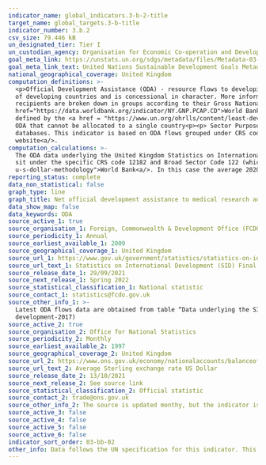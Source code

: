 ```yaml
---
indicator_name: global_indicators.3-b-2-title
target_name: global_targets.3-b-title
indicator_number: 3.b.2
csv_size: 79.446 kB
un_designated_tier: Tier I
un_custodian_agency: Organisation for Economic Co-operation and Development (OECD)
goal_meta_link: https://unstats.un.org/sdgs/metadata/files/Metadata-03-0B-02.pdf
goal_meta_link_text: United Nations Sustainable Development Goals Metadata (PDF 210 KB)
national_geographical_coverage: United Kingdom
computation_definitions: >-
  <p>Official Development Assistance (ODA) - resource flows to developing countries and multilateral organisations provided by official agencies (e.g. the UK Government) or their executive agencies. Each transaction is administered for the promotion of the economic development and welfare
  of developing countries and is concessional in character. More information on ODA can be found on the <a href="http://www.oecd.org/development/financing-sustainable-development/development-finance-standards/officialdevelopmentassistancedefinitionandcoverage.htm">OECD website</a>. ODA
  recipients are broken down in groups according to their Gross National Income (GNI) per capita.<p>Country income classification - the Development Assistance Committee (DAC) list of countries eligible to receive ODA is based on Gross National Income per capita as published by the <a
  href="https://data.worldbank.org/indicator/NY.GNP.PCAP.CD">World Bank</a>. All low and middle income countries are included, with the exception of G8 members, EU members, and countries with a firm date for entry into the EU. The list also includes all Least Developed Countries (LDCs) as
  defined by the <a href = "https://www.un.org/ohrlls/content/least-developed-countries%20">United Nations (UN)</a>.<p>LDCs - Least Developed Countries<p>LMICs - Lower-middle Income Countries<p>UMICs - Upper Middle Income Countries<p>Other LICs - Other Low Income Countries<p>Undefined -
  ODA that cannot be allocated to a single country<p><p> Sector Purpose Codes (CRS codes) - the DAC Secretariat maintains various code lists which are used by donors to report on their aid flows to the DAC databases. In addition, these codes are used to classify information in the DAC
  databases. This indicator is based on ODA flows grouped under CRS code 12182 (medical research) and all codes in the 122 series (basic health). The sector classification codes can be found on the <a href = "http://www.oecd.org/dac/stats/purposecodessectorclassification.htm">OECD
  website<a/>.
computation_calculations: >-
  The ODA data underlying the United Kingdom Statistics on International Development (SID) was summed around appropriate aid description CRS codes and recipient country income classification. The codes used to measure net ODA to the medical research and basic health sectors were those that
  sit under the specific CRS code 12182 and Broad Sector Code 122 (which corresponds to all CRS codes in the 122 series). The constant USD conversion was done using methodology specified by the <a href="https://datahelpdesk.worldbank.org/knowledgebase/articles/114943-what-is-your-constant-
  u-s-dollar-methodology">World Bank<a/>. In this case the average 2020 exchange rate was used as a base (obtained from Source 2)
reporting_status: complete
data_non_statistical: false
graph_type: line
graph_title: Net official development assistance to medical research and basic health sectors
data_show_map: false
data_keywords: ODA
source_active_1: true
source_organisation_1: Foreign, Commonwealth & Development Office (FCDO)
source_periodicity_1: Annual
source_earliest_available_1: 2009
source_geographical_coverage_1: United Kingdom
source_url_1: https://www.gov.uk/government/statistics/statistics-on-international-development-final-uk-aid-spend-2020
source_url_text_1: Statistics on International Development (SID) Final UK Aid Spend 2020
source_release_date_1: 29/09/2021
source_next_release_1: Spring 2022
source_statistical_classification_1: National statistic
source_contact_1: statistics@fcdo.gov.uk
source_other_info_1: >-
  Latest ODA flows data are obtained from table “Data underlying the SID publication” (see relevant CRS code and BroadSectorCode in National Metadata tab). Previous data (2009 to 2016) are available from [SID for 2017](https://www.gov.uk/government/statistics/statistics-on-international-
  development-2017)
source_active_2: true
source_organisation_2: Office for National Statistics
source_periodicity_2: Monthly
source_earliest_available_2: 1997
source_geographical_coverage_2: United Kingdom
source_url_2: https://www.ons.gov.uk/economy/nationalaccounts/balanceofpayments/timeseries/auss/mret
source_url_text_2: Average Sterling exchange rate US Dollar
source_release_date_2: 13/10/2021
source_next_release_2: See source link
source_statistical_classification_2: Official statistic
source_contact_2: trade@ons.gov.uk
source_other_info_2: The source is updated monthy, but the indicator is updated annually based on the average year exchange rate at the time of update
source_active_3: false
source_active_4: false
source_active_5: false
source_active_6: false
indicator_sort_order: 03-bb-02
other_info: Data follows the UN specification for this indicator. This indicator has not been identified in collaboration with topic experts.
---
```

